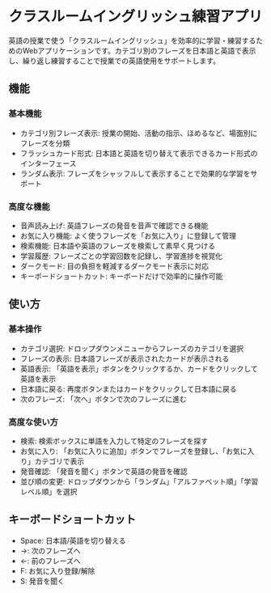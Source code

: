 # クラスルームイングリッシュ練習アプリ

英語の授業で使う「クラスルームイングリッシュ」を効率的に学習・練習するためのWebアプリケーションです。カテゴリ別のフレーズを日本語と英語で表示し、繰り返し練習することで授業での英語使用をサポートします。

## 機能
### 基本機能

* カテゴリ別フレーズ表示: 授業の開始、活動の指示、ほめるなど、場面別にフレーズを分類
* フラッシュカード形式: 日本語と英語を切り替えて表示できるカード形式のインターフェース
* ランダム表示: フレーズをシャッフルして表示することで効果的な学習をサポート

### 高度な機能

* 音声読み上げ: 英語フレーズの発音を音声で確認できる機能
* お気に入り機能: よく使うフレーズを「お気に入り」に登録して管理
* 検索機能: 日本語や英語のフレーズを検索して素早く見つける
* 学習履歴: フレーズごとの学習回数を記録し、学習進捗を視覚化
* ダークモード: 目の負担を軽減するダークモード表示に対応
* キーボードショートカット: キーボードだけで効率的に操作可能

## 使い方
### 基本操作

* カテゴリ選択: ドロップダウンメニューからフレーズのカテゴリを選択
* フレーズの表示: 日本語フレーズが表示されたカードが表示される
* 英語表示: 「英語を表示」ボタンをクリックするか、カードをクリックして英語を表示
* 日本語に戻る: 再度ボタンまたはカードをクリックして日本語に戻る
* 次のフレーズ: 「次へ」ボタンで次のフレーズに進む

### 高度な使い方

* 検索: 検索ボックスに単語を入力して特定のフレーズを探す
* お気に入り: 「お気に入りに追加」ボタンでフレーズを登録し、「お気に入り」カテゴリで表示
* 発音確認: 「発音を聞く」ボタンで英語の発音を確認
* 並び順の変更: ドロップダウンから「ランダム」「アルファベット順」「学習レベル順」を選択

## キーボードショートカット

* Space: 日本語/英語を切り替える
* →: 次のフレーズへ
* ←: 前のフレーズへ
* F: お気に入り登録/解除
* S: 発音を聞く
